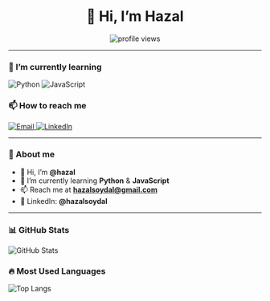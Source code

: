 <!-- Profile Header -->
<h1 align="center">👋 Hi, I’m Hazal</h1>

<p align="center">
  <img src="https://komarev.com/ghpvc/?username=haz-soudal&style=for-the-badge" alt="profile views" />
</p>

---

### 🌱 I’m currently learning
<p>
  <img alt="Python" src="https://img.shields.io/badge/Python-3776AB?style=for-the-badge&logo=python&logoColor=white" />
  <img alt="JavaScript" src="https://img.shields.io/badge/JavaScript-F7DF1E?style=for-the-badge&logo=javascript&logoColor=000000" />
</p>

### 📫 How to reach me
<p>
  <a href="mailto:hazalsoydal@gmail.com">
    <img alt="Email" src="https://img.shields.io/badge/Email-hazalsoydal%40gmail.com-D14836?style=for-the-badge&logo=gmail&logoColor=white" />
  </a>
  <a href="https://www.linkedin.com/in/hazal" target="_blank">
    <img alt="LinkedIn" src="https://img.shields.io/badge/LinkedIn-@hazalsoydal-0A66C2?style=for-the-badge&logo=linkedin&logoColor=white" />
  </a>
</p>

---

### 🧭 About me
- 👋 Hi, I’m **@hazal**  
- 🌱 I’m currently learning **Python** & **JavaScript**  
- 📫 Reach me at **hazalsoydal@gmail.com**  
- 🔗 LinkedIn: **@hazalsoydal**

---

### 📊 GitHub Stats
<p>
  <img alt="GitHub Stats" src="https://github-readme-stats.vercel.app/api?username=haz-soudal&show_icons=true&theme=radical" />
</p>

### 🔥 Most Used Languages
<p>
  <img alt="Top Langs" src="https://github-readme-stats.vercel.app/api/top-langs/?username=hazalsoydal&layout=compact&theme=radical" />
</p>

<!-- Optional: Streaks (isterseniz açın)
<p>
  <img alt="GitHub Streak" src="https://streak-stats.demolab.com/?user=haz-soudal&theme=radical" />
</p>
-->

<!---
hazalsoydal/hazalsoydal is a ✨ special ✨ repository because its `README.md` (this file) appears on your GitHub profile.
You can click the Preview link to take a look at your changes.
--->

